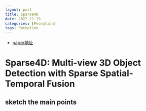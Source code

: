 ```yaml
---
layout: post
title: Sparse4D
date: 2022-11-19
categories: [Peception]
tags: Peception
---
```

<!--more-->


- [paper地址](https://arxiv.org/abs/2211.10581)

# Sparse4D: Multi-view 3D Object Detection with Sparse Spatial-Temporal Fusion

## sketch the main points
